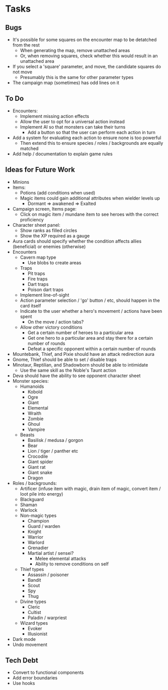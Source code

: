 # Tasks

## Bugs

* It's possible for some squares on the encounter map to be detatched from the rest
  * When generating the map, remove unattached areas
  * Or, when removing squares, check whether this would result in an unattached area
* If you select a 'square' parameter, and move, the candidate squares do not move
  * Presumably this is the same for other parameter types
* The campaign map (sometimes) has odd lines on it

## To Do

* Encounters:
  * Implement missing action effects
  * Allow the user to opt for a universal action instead
  * Implement AI so that monsters can take their turns
    * Add a button so that the user can perform each action in turn
* Add a system for evaluating each action to ensure none is too powerful
  * Then extend this to ensure species / roles / backgrounds are equally matched
* Add help / documentation to explain game rules

## Ideas for Future Work

* Minions
* Items:
  * Potions (add conditions when used)
  * Magic items could gain additional attributes when wielder levels up
    * Dormant => awakened => Exalted
* Campaign screen, Items page:
  * Click on magic item / mundane item to see heroes with the correct proficiency
* Character sheet panel:
  * Show ranks as filled circles
  * Show the XP required as a gauge
* Aura cards should specify whether the condition affects allies (beneficial) or enemies (otherwise)
* Encounters
  * Cavern map type
    * Use blobs to create areas
  * Traps
    * Pit traps
    * Fire traps
    * Dart traps
    * Poison dart traps
  * Implement line-of-sight
  * Action parameter selection / 'go' button / etc, should happen in the card itself
  * Indicate to the user whether a hero's movement / actions have been spent
    * On the move / action tabs?
  * Allow other victory conditions
    * Get a certain number of heroes to a particular area
    * Get one hero to a particular area and stay there for a certain number of rounds
    * Defeat a specific opponent within a certain number of rounds
* Mountebank, Thief, and Pixie should have an attack redirection aura
* Gnome, Thief should be able to set / disable traps
* Minotaur, Reptilian, and Shadowborn should be able to intimidate
  * Use the same skill as the Noble's Taunt action
* Deva should have the ability to see opponent character sheet
* Monster species:
  * Humanoids
    * Kobold
    * Ogre
    * Giant
    * Elemental
    * Wraith
    * Zombie
    * Ghoul
    * Vampire
  * Beasts
    * Basilisk / medusa / gorgon
    * Bear
    * Lion / tiger / panther etc
    * Crocodile
    * Giant spider
    * Giant rat
    * Giant snake
    * Dragon
* Roles / backgrounds:
  * Artificer (infuse item with magic, drain item of magic, convert item / loot pile into energy)
  * Blackguard
  * Shaman
  * Warlock
  * Non-magic types
    * Champion
    * Guard / warden
    * Knight
    * Warrior
    * Warlord
    * Grenadier
    * Martial artist / sensei?
      * Melee elemental attacks
      * Ability to remove conditions on self
  * Thief types
    * Assassin / poisoner
    * Bandit
    * Scout
    * Spy
    * Thug
  * Divine types
    * Cleric
    * Cultist
    * Paladin / warpriest
  * Wizard types
    * Evoker
    * Illusionist
* Dark mode
* Undo movement

## Tech Debt

* Convert to functional components
* Add error boundaries
* Use hooks
